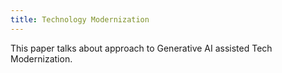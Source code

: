 ```yaml
---
title: Technology Modernization
---
```

This paper talks about approach to Generative AI assisted Tech Modernization.
